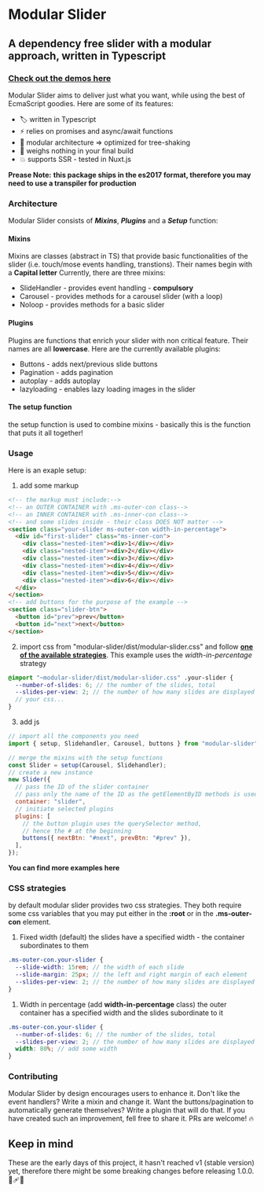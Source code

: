 # Modular Slider

## A dependency free slider with a modular approach, written in Typescript

### [Check out the demos here](https://matb85.github.io/modular-slider/)

Modular Slider aims to deliver just what you want, while using the best of EcmaScript goodies. Here are some of its features:

- :label: written in Typescript
- :zap: relies on promises and async/await functions
- :art: modular architecture => optimized for tree-shaking
- :rocket: weighs nothing in your final build
- :boom: supports SSR - tested in Nuxt.js

**Prease Note:**
**this package ships in the es2017 format, therefore you may need to use a transpiler for production**

### Architecture

Modular Slider consists of **_Mixins_**, **_Plugins_** and a **_Setup_** function:

#### Mixins

Mixins are classes (abstract in TS) that provide basic functionalities of the slider (i.e. touch/mose events handling, transtions). Their names begin with a **Capital letter** Currently, there are three mixins:

- SlideHandler - provides event handling - **compulsory**
- Carousel - provides methods for a carousel slider (with a loop)
- Noloop - provides methods for a basic slider

#### Plugins

Plugins are functions that enrich your slider with non critical feature. Their names are all **lowercase**. Here are the currently available plugins:

- Buttons - adds next/previous slide buttons
- Pagination - adds pagination
- autoplay - adds autoplay
- lazyloading - enables lazy loading images in the slider

#### The setup function

the setup function is used to combine mixins - basically this is the function that puts it all together!

### Usage

Here is an exaple setup:

1. add some markup

```html
<!-- the markup must include:-->
<!-- an OUTER CONTAINER with .ms-outer-con class-->
<!-- an INNER CONTAINER with .ms-inner-con class-->
<!-- and some slides inside - their class DOES NOT matter -->
<section class="your-slider ms-outer-con width-in-percentage">
  <div id="first-slider" class="ms-inner-con">
    <div class="nested-item"><div>1</div></div>
    <div class="nested-item"><div>2</div></div>
    <div class="nested-item"><div>3</div></div>
    <div class="nested-item"><div>4</div></div>
    <div class="nested-item"><div>5</div></div>
    <div class="nested-item"><div>6</div></div>
  </div>
</section>
<!-- add buttons for the purpose of the example -->
<section class="slider-btn">
  <button id="prev">prev</button>
  <button id="next">next</button>
</section>
```

2. import css from "modular-slider/dist/modular-slider.css" and follow [**one of the available strategies**](#css-strategies). This example uses the _width-in-percentage_ strategy

```scss
@import "~modular-slider/dist/modular-slider.css" .your-slider {
  --number-of-slides: 6; // the number of the slides, total
  --slides-per-view: 2; // the number of how many slides are displayed at once
  // your css...
}
```

3. add js

```js
// import all the components you need
import { setup, Slidehandler, Carousel, buttons } from "modular-slider";

// merge the mixins with the setup functions
const Slider = setup(Carousel, Slidehandler);
// create a new instance
new Slider({
  // pass the ID of the slider container
  // pass only the name of the ID as the getElementByID methods is used
  container: "slider",
  // initiate selected plugins
  plugins: [
    // the button plugin uses the querySelector method,
    // hence the # at the beginning
    buttons({ nextBtn: "#next", prevBtn: "#prev" }),
  ],
});
```

**You can find more examples here**

### CSS strategies

by default modular slider provides two css strategies. They both require some css variables that you may put either in the **:root** or in the **.ms-outer-con** element.

1. Fixed width (default)
   the slides have a specified width - the container subordinates to them

```scss
.ms-outer-con.your-slider {
  --slide-width: 15rem; // the width of each slide
  --slide-margin: 25px; // the left and right margin of each element
  --slides-per-view: 2; // the number of how many slides are displayed at once
}
```

1. Width in percentage (add **width-in-percentage** class)
   the outer container has a specified width and the slides subordinate to it

```scss
.ms-outer-con.your-slider {
  --number-of-slides: 6; // the number of the slides, total
  --slides-per-view: 2; // the number of how many slides are displayed at once
  width: 80%; // add some width
}
```

### Contributing

Modular Slider by design encourages users to enhance it. Don't like the event handlers? Write a mixin and change it. Want the buttons/pagination to automatically generate themselves? Write a plugin that will do that. If you have created such an improvement, fell free to share it. PRs are welcome! :fire:

## Keep in mind

These are the early days of this project, it hasn't reached v1 (stable version) yet, therefore there might be some breaking changes before releasing 1.0.0. :monocle_face::adhesive_bandage::boom:
